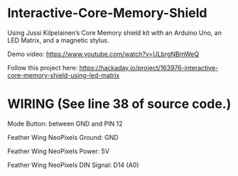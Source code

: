 # Interactive-Core-Memory-Shield
Using Jussi Kilpelainen’s Core Memory shield kit with an Arduino Uno, an LED Matrix, and a magnetic stylus.

Demo video: https://www.youtube.com/watch?v=ULbrgNBmWeQ

Follow this project here:
https://hackaday.io/project/163976-interactive-core-memory-shield-using-led-matrix

# WIRING (See line 38 of source code.)
Mode Button: between GND and PIN 12

Feather Wing NeoPixels Ground: GND

Feather Wing NeoPixels Power: 5V

Feather Wing NeoPixels DIN Signal: D14 (A0)
